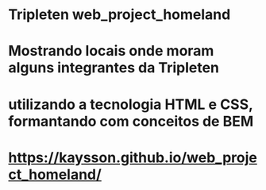 # Tripleten web_project_homeland
# Mostrando locais onde moram alguns integrantes da Tripleten
# utilizando a tecnologia HTML e CSS, formantando com conceitos de BEM
#  https://kaysson.github.io/web_project_homeland/